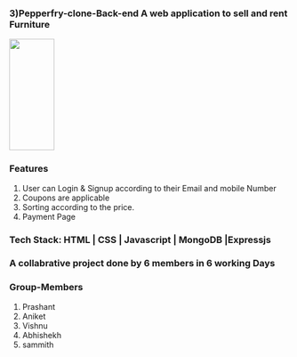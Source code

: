
  
  
  

  
    
   <h3> 3)Pepperfry-clone-Back-end  A web application to sell and rent Furniture</h3>
   <img src="https://savinghop.in/wp-content/uploads/2016/08/Pepperfry-Coupons.jpg" height="200px" width="40%">
<div>
   <h3>Features</h3>
  <ol>
  <li>User can Login & Signup according to their Email and mobile Number</li>
  <li>Coupons are applicable</li>
  <li>Sorting according to the price.</li>
   <li>Payment Page</li>
</ol>
 </div>
 <h3>Tech Stack: HTML | CSS | Javascript | MongoDB |Expressjs </h3>
 
  <div>
  <h3>A collabrative project done by 6 members in 6 working Days</h3>
   <h3>Group-Members</h3>
  <ol>
   <li>Prashant</li>
  <li>Aniket</li>
  <li>Vishnu</li>
  <li>Abhishekh</li>
   <li>sammith</li>

</ol>
  
  
  
